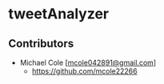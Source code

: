 # tweetAnalyzer

## Contributors
- Michael Cole [mcole042891@gmail.com]
    - https://github.com/mcole22266
